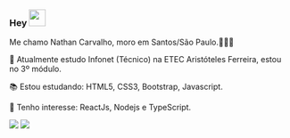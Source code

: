 ### Hey <img src="https://github.com/TheDudeThatCode/TheDudeThatCode/blob/master/Assets/Hi.gif" width="30px">

<p align="left">
  Me chamo Nathan Carvalho, moro em Santos/São Paulo.👨🏻‍💻
</p>

<p align="left">
🚀 Atualmente estudo Infonet (Técnico) na ETEC Aristóteles Ferreira, estou no 3º módulo.
</p>

<p align="left">
📚 Estou estudando: HTML5, CSS3, Bootstrap, Javascript.
</p>

<p align="left">
🎯 Tenho interesse: ReactJs, Nodejs e TypeScript.
</p>

<p align="left">
  <a href="mailto:fariasnathan75@gmail.com" alt="Gmail">
  <img src="https://img.shields.io/badge/-Gmail-FF0000?style=flat-square&labelColor=FF0000&logo=gmail&logoColor=white&link=fariasnathan75@gmail.com" /></a>

  <a href="https://www.linkedin.com/in/nathancarvalho/" alt="Linkedin">
  <img src="https://img.shields.io/badge/-Linkedin-0e76a8?style=flat-square&logo=Linkedin&logoColor=white&link=https://www.linkedin.com/in/nathancarvalho/" /></a>
</p>
